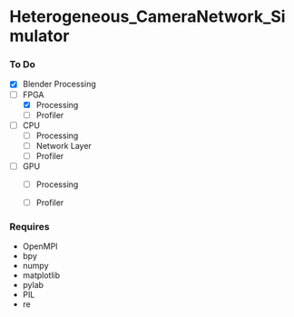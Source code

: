 # Heterogeneous_CameraNetwork_Simulator


### To Do
- [x] Blender Processing
- [ ] FPGA
  - [x]  Processing
  - [ ]  Profiler
- [ ] CPU
  - [ ] Processing
  - [ ] Network Layer 
  - [ ] Profiler
- [ ] GPU 
  - [ ] Processing
  - [ ] Profiler


### Requires
* OpenMPI
* bpy
* numpy 
* matplotlib
* pylab
* PIL
* re

